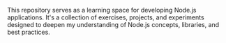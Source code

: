 This repository serves as a learning space for developing Node.js applications. 
It's a collection of exercises, projects, and experiments designed to deepen my understanding of Node.js concepts, libraries, and best practices.
